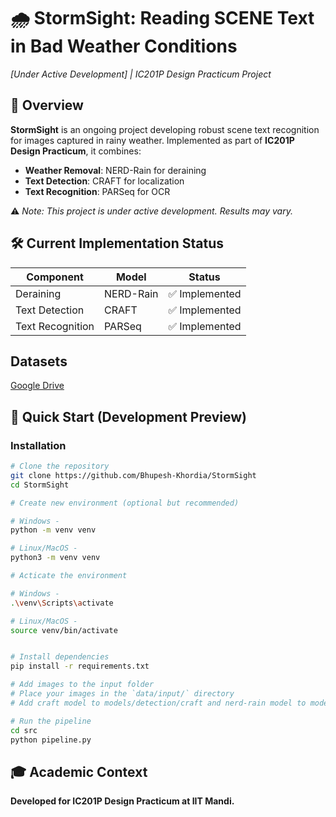 # 🌧️ StormSight: Reading SCENE Text in Bad Weather Conditions
*[Under Active Development] | IC201P Design Practicum Project*  

## 📌 Overview  
**StormSight** is an ongoing project developing robust scene text recognition for images captured in rainy weather. Implemented as part of **IC201P Design Practicum**, it combines:  
- **Weather Removal**: NERD-Rain for deraining  
- **Text Detection**: CRAFT for localization  
- **Text Recognition**: PARSeq for OCR  

⚠️ *Note: This project is under active development. Results may vary.*  

## 🛠️ Current Implementation Status  
| Component       | Model       | Status          | 
|----------------|------------|----------------|
| Deraining      | NERD-Rain  | ✅ Implemented   |  
| Text Detection | CRAFT      | ✅ Implemented |
| Text Recognition | PARSeq    | ✅ Implemented     | 

## Datasets

[Google Drive](https://drive.google.com/drive/folders/1AHwhVoIo3wW9dvYGbghFSsZcR68g-GcQ?usp=sharing)

## 🚀 Quick Start (Development Preview)  

### Installation  
```bash
# Clone the repository
git clone https://github.com/Bhupesh-Khordia/StormSight 
cd StormSight  

# Create new environment (optional but recommended)

# Windows - 
python -m venv venv

# Linux/MacOS - 
python3 -m venv venv

# Acticate the environment

# Windows -
.\venv\Scripts\activate

# Linux/MacOS -
source venv/bin/activate


# Install dependencies
pip install -r requirements.txt  

# Add images to the input folder
# Place your images in the `data/input/` directory
# Add craft model to models/detection/craft and nerd-rain model to models/deraining/nerd_rain

# Run the pipeline
cd src
python pipeline.py
```

## 🎓 Academic Context
**Developed for IC201P Design Practicum at IIT Mandi.**
